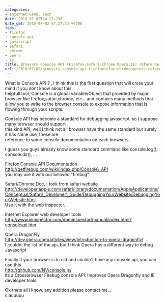 ```yaml
---
categories:
- Internet &amp; Tech
date: 2010-07-02T14:27:23Z
date_gmt: 2010-07-02 07:27:23 +0700
tags:
- firefox
- console-api
- javascript
- safari
- chrome
- opera
- ie
title: Browsers Console API (Firefox,Safari,Chrome,Opera,IE) reference
url: /2010/07/02/browsers-console-api-firefoxsafarichromeoperaie-reference/
---
```


What is Console API ? , I think this is the first question that will cross your mind if you dont know about this  
 helpfull tool, Console is a global variable/Object that provided by major browser like firefox,safari,chrome, etc... and contains many methods that allow you to write to the browser console to expose information that is flowing through your scripts.

Console API has become a standard for debugging javascript, so I suppose many browser should support  
 this kind API, well I think not all browser have the same standard but surely it has same use, these are  
 reference to some console documentation on each browsers.

I guess you guys already know some standard command like console.log(), console.dir(), ...

Firefox Console API Documentation  
 http://getfirebug.com/wiki/index.php/Console\_API  
 you may use it with our beloved "firebug"

Safari/Chrome Doc, I took from safari website  
 http://developer.apple.com/safari/library/documentation/AppleApplications/Conceptual/Safari\_Developer\_Guide/DebuggingYourWebsite/DebuggingYourWebsite.html  
 Use it with the web inspector.

Internet Explorer web developer tools  
 http://www.ieinspector.com/dominspector/manual/index.html?consoleapi.htm

Opera DragonFly  
 http://dev.opera.com/articles/view/introduction-to-opera-dragonfly/  
 I couldnt the list of the api, but I think Opera has a different way to debug Javascript

Finally if your browser is to old and couldn't have any console api, you can use this  
 http://github.com/NV/console.js/  
 its a Crossbrowser Firebug console API. Improves Opera Dragonfly and IE developer tools

Ok thats all I know, any addition please contact me...  
 ciauuuuu